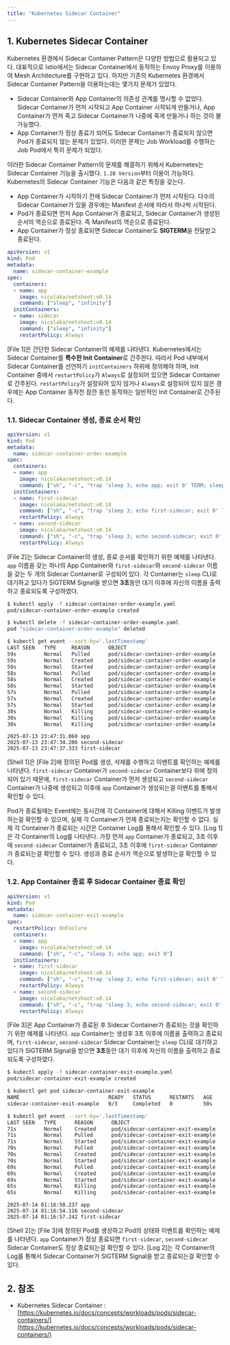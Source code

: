 ```yaml
---
title: "Kubernetes Sidecar Container"
---
```


## 1. Kubernetes Sidecar Container

Kubernetes 환경에서 Sidecar Container Pattern은 다양한 방법으로 활용되고 있다. 대표적으로 Istio에서는 Sidecar Container에서 동작하는 Envoy Proxy를 이용하여 Mesh Architecture를 구현하고 있다. 하지만 기존의 Kubernetes 환경에서 Sidecar Container Pattern을 이용하는데는 몇가지 문제가 있었다.

* Sidecar Container와 App Container의 의존성 관계를 명시할 수 없었다. Sidecar Container가 먼저 시작되고 App Container 시작되게 만들거나, App Container가 먼저 죽고 Sidecar Container가 나중에 죽게 만들거나 하는 것이 불가능했다.
* App Container가 정상 종료가 되어도 Sidecar Container가 종료되지 않으면 Pod가 종료되지 않는 문제가 있었다. 이러한 문제는 Job Workload를 수행하는 Job Pod에서 특히 문제가 되었다.

이러한 Sidecar Container Pattern의 문제를 해결하기 위해서 Kubernetes는 Sidecar Container 기능을 출시했다. `1.28 Version`부터 이용이 가능하다. Kubernetes의 Sidecar Container 기능은 다음과 같은 특징을 갖는다.

* App Container가 시작하기 전에 Sidecar Container가 먼저 시작된다. 다수의 Sidecar Container가 있을 경우에는 Manifest 순서에 따라서 하나씩 시작된다.
* Pod가 종료되면 먼저 App Container가 종료되고, Sidecar Container가 생성된 순서의 역순으로 종료된다. 즉 Manifest의 역순으로 종료된다.
* App Container가 정상 종료되면 Sidecar Container도 **SIGTERM**을 전달받고 종료된다.

```yaml {caption="[File 1] Sidecar Container Example", linenos=table}
apiVersion: v1
kind: Pod
metadata:
  name: sidecar-container-example
spec:
  containers:
  - name: app
    image: nicolaka/netshoot:v0.14
    command: ["sleep", "infinity"]
  initContainers:
  - name: sidecar
    image: nicolaka/netshoot:v0.14
    command: ["sleep", "infinity"]
    restartPolicy: Always
```

[File 1]은 간단한 Sidecar Container의 예제를 나타낸다. Kubernetes에서는 Sidecar Container를 **특수한 Init Container**로 간주한다. 따라서 Pod 내부에서 Sidecar Container를 선언하기 `initContainers` 하위에 정의해야 하며, Init Container 중에서 `restartPolicy`가 `Always`로 설정되어 있으면 Sidecar Container로 간주된다. `restartPolicy`가 설정되어 있지 않거나 `Always`로 설정되어 있지 않은 경우에는 App Container 동작전 잠깐 동안 동작하는 일반적인 Init Container로 간주된다.

### 1.1. Sidecar Container 생성, 종료 순서 확인

```yaml {caption="[File 2] Sidecar Container Order Test Example", linenos=table}
apiVersion: v1
kind: Pod
metadata:
  name: sidecar-container-order-example
spec:
  containers:
  - name: app
    image: nicolaka/netshoot:v0.14
    command: ["sh", "-c", "trap 'sleep 3; echo app; exit 0' TERM; sleep infinity & wait"]
  initContainers:
  - name: first-sidecar
    image: nicolaka/netshoot:v0.14
    command: ["sh", "-c", "trap 'sleep 3; echo first-sidecar; exit 0' TERM; sleep infinity & wait"]
    restartPolicy: Always
  - name: second-sidecar
    image: nicolaka/netshoot:v0.14
    command: ["sh", "-c", "trap 'sleep 3; echo second-sidecar; exit 0' TERM; sleep infinity & wait"]
    restartPolicy: Always
```

[File 2]는 Sidecar Container의 생성, 종료 순서를 확인하기 위한 예제를 나타낸다. `app` 이름을 갖는 하나의 App Container와 `first-sidecar`와 `second-sidecar` 이름을 갖는 두 개의 Sidecar Container로 구성되어 있다. 각 Container는 `sleep` CLI로 대기하고 있다가 SIGTERM Signal을 받으면 **3초**동안 대기 이후에 자신의 이름을 출력하고 종료되도록 구성하였다.

```bash {caption="[Shell 1] Sidecar Container Order Text Example", linenos=table}
$ kubectl apply -f sidecar-container-order-example.yaml
pod/sidecar-container-order-example created

$ kubectl delete -f sidecar-container-order-example.yaml
pod "sidecar-container-order-example" deleted

$ kubectl get event --sort-by='.lastTimestamp'
LAST SEEN   TYPE     REASON      OBJECT                                MESSAGE
59s         Normal   Pulled      pod/sidecar-container-order-example   Container image "nicolaka/netshoot:v0.14" already present on machine
59s         Normal   Created     pod/sidecar-container-order-example   Created container first-sidecar
59s         Normal   Started     pod/sidecar-container-order-example   Started container first-sidecar
58s         Normal   Pulled      pod/sidecar-container-order-example   Container image "nicolaka/netshoot:v0.14" already present on machine
58s         Normal   Created     pod/sidecar-container-order-example   Created container second-sidecar
58s         Normal   Started     pod/sidecar-container-order-example   Started container second-sidecar
57s         Normal   Pulled      pod/sidecar-container-order-example   Container image "nicolaka/netshoot:v0.14" already present on machine
57s         Normal   Created     pod/sidecar-container-order-example   Created container app
57s         Normal   Started     pod/sidecar-container-order-example   Started container app
30s         Normal   Killing     pod/sidecar-container-order-example   Stopping container first-sidecar
30s         Normal   Killing     pod/sidecar-container-order-example   Stopping container app
30s         Normal   Killing     pod/sidecar-container-order-example   Stopping container second-sidecar
```

```text {caption="[Log 1] Sidecar Container Order Test Example", linenos=table}
2025-07-13 23:47:31.060	app
2025-07-13 23:47:34.206	second-sidecar
2025-07-13 23:47:37.333	first-sidecar
```

[Shell 1]은 [File 2]에 정의된 Pod를 생성, 삭제를 수행하고 이벤트를 확인하는 예제를 나타낸다. `first-sidecar` Container가 `second-sidecar` Container보다 위에 정의되어 있기 때문에, `first-sidecar` Container가 먼저 생성되고 `second-sidecar` Container가 나중에 생성되고 이후에 `app` Container가 생성되는걸 이벤트를 통해서 확인할 수 있다.

Pod가 종료될때는 Event에는 동시간에 각 Container에 대해서 Killing 이벤트가 발생하는걸 확인할 수 있으며, 실제 각 Container가 언제 종료되는지는 확인할 수 없다. 실제 각 Container가 종료되는 시간은 Container Log를 통해서 확인할 수 있다. [Log 1]은 각 Container의 Log를 나타낸다. 가장 먼저 `app` Container가 종료되고, 3초 이후에 `second-sidecar` Container가 종료되고, 3초 이후에 `first-sidecar` Container가 종료되는걸 확인할 수 있다. 생성과 종료 순서가 역순으로 발생하는걸 확인할 수 있다.

### 1.2. App Container 종료 후 Sidecar Container 종료 확인

```yaml {caption="[File 3] Sidecar Container Exit Test Example", linenos=table}
apiVersion: v1
kind: Pod
metadata:
  name: sidecar-container-exit-example
spec:
  restartPolicy: OnFailure
  containers:
  - name: app
    image: nicolaka/netshoot:v0.14
    command: ["sh", "-c", "sleep 3; echo app; exit 0"]
  initContainers:
  - name: first-sidecar
    image: nicolaka/netshoot:v0.14
    command: ["sh", "-c", "trap 'sleep 3; echo first-sidecar; exit 0' TERM; sleep infinity & wait"]
    restartPolicy: Always
  - name: second-sidecar
    image: nicolaka/netshoot:v0.14
    command: ["sh", "-c", "trap 'sleep 3; echo second-sidecar; exit 0' TERM; sleep infinity & wait"]
    restartPolicy: Always
```

[File 3]은 App Container가 종료된 후 Sidecar Container가 종료되는 것을 확인하기 위한 예제를 나타낸다. `app` Container는 생성후 3초 이후에 이름을 출력하고 종료되며, `first-sidecar`, `second-sidecar` Sidecar Container는 `sleep` CLI로 대기하고 있다가 SIGTERM Signal을 받으면 **3초**동안 대기 이후에 자신의 이름을 출력하고 종료되도록 구성하였다.

```bash {caption="[Shell 2] Sidecar Container Exit Test Example", linenos=table}
$ kubectl apply -f sidecar-container-exit-example.yaml
pod/sidecar-container-exit-example created

$ kubectl get pod sidecar-container-exit-example
NAME                             READY   STATUS      RESTARTS   AGE
sidecar-container-exit-example   0/3     Completed   0          50s

$ kubectl get event --sort-by='.lastTimestamp'
LAST SEEN   TYPE      REASON      OBJECT                               MESSAGE
71s         Normal    Created     pod/sidecar-container-exit-example   Created container first-sidecar
71s         Normal    Pulled      pod/sidecar-container-exit-example   Container image "nicolaka/netshoot:v0.14" already present on machine
71s         Normal    Started     pod/sidecar-container-exit-example   Started container first-sidecar
70s         Normal    Pulled      pod/sidecar-container-exit-example   Container image "nicolaka/netshoot:v0.14" already present on machine
70s         Normal    Created     pod/sidecar-container-exit-example   Created container second-sidecar
70s         Normal    Started     pod/sidecar-container-exit-example   Started container second-sidecar
69s         Normal    Pulled      pod/sidecar-container-exit-example   Container image "nicolaka/netshoot:v0.14" already present on machine
69s         Normal    Created     pod/sidecar-container-exit-example   Created container app
69s         Normal    Started     pod/sidecar-container-exit-example   Started container app
65s         Normal    Killing     pod/sidecar-container-exit-example   Stopping container first-sidecar
65s         Normal    Killing     pod/sidecar-container-exit-example   Stopping container second-sidecar
```

```text {caption="[Log 2] Sidecar Container Exit Test Example", linenos=table}2025-07-14 01:16:50.237	
2025-07-14 01:16:50.237	app
2025-07-14 01:16:54.116	second-sidecar
2025-07-14 01:16:57.242	first-sidecar
```

[Shell 2]는 [File 3]에 정의된 Pod를 생성하고 Pod의 상태와 이벤트를 확인하는 예제를 나타낸다. `app` Container가 정상 종료되면 `first-sidecar`, `second-sidecar` Sidecar Container도 정상 종료되는걸 확인할 수 있다. [Log 2]는 각 Container의 Log를 통해서 Sidecar Container가 SIGTERM Signal을 받고 종료되는걸 확인할 수 있다.

## 2. 참조

* Kubernetes Sidecar Container : [https://kubernetes.io/docs/concepts/workloads/pods/sidecar-containers/](https://kubernetes.io/docs/concepts/workloads/pods/sidecar-containers/)